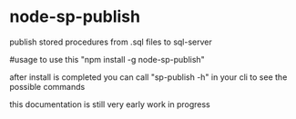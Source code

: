 # node-sp-publish
publish stored procedures from .sql files to sql-server

#usage
to use this "npm install -g node-sp-publish"

after install is completed you can call "sp-publish -h" in your cli to see the possible commands

this documentation is still very early work in progress
